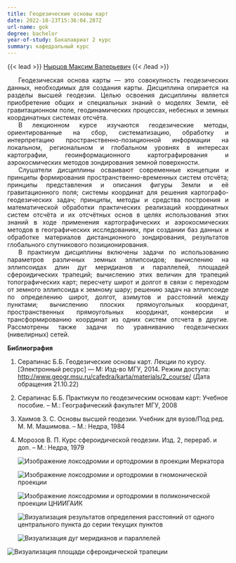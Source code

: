 ```yaml
---
title: Геодезические основы карт
date: 2022-10-23T15:36:04.287Z
url-name: gok
degree: bachelor
year-of-study: Бакалавриат 2 курс
summary: кафедральный курс
---
```

{{< lead >}} [Нырцов Максим Валерьевич](https://istina.msu.ru/profile/NyrtsovMV/) {{< /lead >}}

<div style="text-align: justify; text-indent: 25px;">
Геодезическая основа карты — это совокупность геодезических данных, необходимых для создания карты. Дисциплина опирается на разделы высшей геодезии. Целью освоения дисциплины является приобретение общих и специальных знаний о моделях Земли, её гравитационном поле, геодинамических процессах, небесных и земных координатных системах отсчёта. </div>
<div style="text-align: justify; text-indent: 25px;">
В лекционном курсе изучаются геодезические методы, ориентированные на сбор, систематизацию, обработку и интерпретацию пространственно-позиционной информации на локальном, региональном и глобальном уровнях в интересах картографии, геоинформационного картографирования и аэрокосмических методов зондирования земной поверхности.  </div>
<div style="text-align: justify; text-indent: 25px;">
Слушатели дисциплины осваивают современные концепции и принципы формирования пространственно-временных систем отсчёта; принципы представления и описания фигуры Земли и её гравитационного поля; системы координат для решения картографо-геодезических задач; принципы, методы и средства построения и математической обработки практических реализаций координатных систем отсчёта и их отсчётных основ в целях использования этих знаний в ходе применения картографических и аэрокосмических методов в географических исследованиях, при создании баз данных и обработке материалов дистанционного зондирования, результатов глобального спутникового позиционирования.  </div>
<div style="text-align: justify; text-indent: 25px;">
В практикум дисциплины включены задачи по использованию параметров различных земных эллипсоидов; вычислению на эллипсоидах длин дуг меридианов и параллелей, площадей сфероидических трапеций; вычислению этих величин для трапеций топографических карт; пересчету широт и долгот в связи с переходом от земного эллипсоида к земному шару; решению задач на эллипсоиде по определению широт, долгот, азимутов и расстояний между пунктами; вычислению плоских прямоугольных координат, пространственных прямоугольных координат, конверсии и трансформированию координат из одних систем отсчета в другие. Рассмотрены также задачи по уравниванию геодезических (нивелирных) сетей. </div>



**Библиография**

1. Серапинас Б.Б. Геодезические основы карт. Лекции по курсу. \[Электронный ресурс] —  М: Изд-во МГУ, 2014. Режим доступа: http://www.geogr.msu.ru/cafedra/karta/materials/2_course/ (Дата обращения 21.10.22)
2. Серапинас Б.Б. Практикум по геодезическим основам карт: Учебное пособие. – М.: Географический факультет МГУ, 2008
3. Хаимов 3. С. Основы высшей геодезии. Учебник для вузов/Под ред. М. М. Машимова. – М.: Недра, 1984
4. Морозов В. П. Курс сфероидической геодезии. Изд. 2, перераб. и доп. – М.: Недра, 1979

   ![Изображение локсодромии и ортодромии в проекции Меркатора](img/gok_1-mercator.png "Изображение локсодромии и ортодромии в проекции Меркатора")

   ![Изображение локсодромии и ортодромии в гномонической проекции](img/gok_2-gnomonic.png "Изображение локсодромии и ортодромии в гномонической проекции")

   ![Изображение локсодромии и ортодромии в поликонической проекции ЦНИИГАИК](img/gok_3-polyconic.png "Изображение локсодромии и ортодромии в поликонической проекции ЦНИИГАИК")

   ![Визуализация результатов определения расстояний от одного центрального пункта до серии текущих пунктов](img/gok_4-pulkovo.png "Визуализация результатов определения расстояний от одного центрального пункта до серии текущих пунктов")

   ![Визуализация дуг меридианов и параллелей](img/gok_5-ellipsoid.png "Визуализация дуг меридианов и параллелей")

![Визуализация площади сфероидической трапеции](img/gok_6-sqa.png "Визуализация площади сфероидической трапеции")